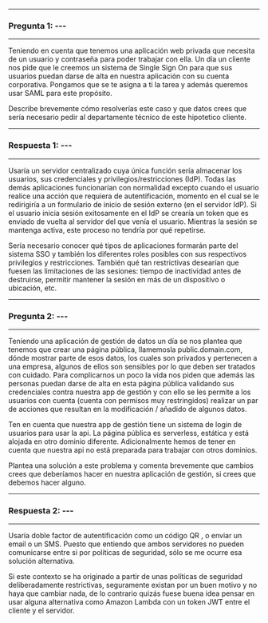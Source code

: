 -----------------------------------------------------
### Pregunta 1:  ---
-----------------------------------------------------

Teniendo en cuenta que tenemos una aplicación web privada que necesita de un usuario
y contraseña para poder trabajar con ella. Un día un cliente nos pide que le creemos
un sistema de Single Sign On para que sus usuarios puedan darse de alta en nuestra
aplicación con su cuenta corporativa. Pongamos que se te asigna a ti la tarea y además
queremos usar SAML para este propósito.

Describe brevemente cómo resolverías este caso y que datos crees que sería necesario
pedir al departamente técnico de este hipotetico cliente.

-----------------------------------------------------
### Respuesta 1:  ---
-----------------------------------------------------

Usaría un servidor centralizado cuya única función sería almacenar los 
usuarios, sus credenciales y privilegios/restricciones (IdP). Todas las demás
aplicaciones funcionarían con normalidad excepto cuando el usuario realice una
acción que requiera de autentificación, momento en el cual se le redirigiría
a un formulario de inicio de sesión externo (en el servidor IdP). Si el usuario
inicia sesión exitosamente en el IdP se crearía un token que es enviado de vuelta
al servidor del que venía el usuario. Mientras la sesión se mantenga activa, este
proceso no tendría por qué repetirse.

Sería necesario conocer qué tipos de aplicaciones formarán parte
del sistema SSO y también los diferentes roles posibles con sus respectivos
privilegios y restricciones. También qué tan restrictivas desearían que fuesen
las limitaciones de las sesiones: tiempo de inactividad antes de destruirse,
permitir mantener la sesión en más de un dispositivo o ubicación, etc.



-----------------------------------------------------
### Pregunta 2:  ---
-----------------------------------------------------

Teniendo una aplicación de gestión de datos un día se nos plantea que tenemos
que crear una página pública, llamemosla public.domain.com, dónde mostrar parte
de esos datos, los cuales son privados y pertenecen a una empresa, algunos de
ellos son sensibles por lo que deben ser tratados con cuidado. Para complicarnos
un poco la vida nos piden que además las personas puedan darse de alta en esta
página pública validando sus credenciales contra nuestra app de gestión y con
ello se les permite a los usuarios con cuenta (cuenta con permisos muy restringidos)
realizar un par de acciones que resultan en la modificación / añadido de algunos
datos.

Ten en cuenta que nuestra app de gestión tiene un sistema de login de usuarios
para usar la api. La página pública es serverless, estática y está alojada en
otro dominio diferente. Adicionalmente hemos de tener en cuenta que nuestra api
no está preparada para trabajar con otros dominios.

Plantea una solución a este problema y comenta brevemente que cambios crees que
deberíamos hacer en nuestra aplicación de gestión, si crees que debemos hacer
alguno.

-----------------------------------------------------
### Respuesta 2:  ---
-----------------------------------------------------

Usaría doble factor de autentificación como un código QR , o enviar un email o  un SMS. Puesto
que entiendo que ambos servidores no pueden comunicarse entre si por políticas de seguridad, 
sólo se me ocurre esa solución alternativa.

Si este contexto se ha originado a partir de unas políticas de seguridad deliberadamente restrictivas,
seguramente existan por un buen motivo y no haya que cambiar nada, de lo contrario quizás fuese buena
idea pensar en usar alguna alternativa como Amazon Lambda con un token JWT entre el cliente y el servidor.